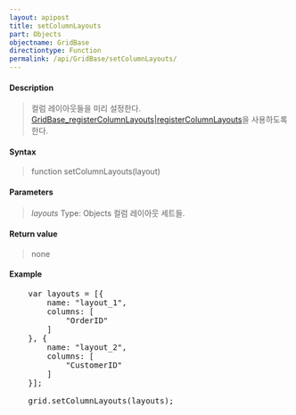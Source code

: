 ```yaml
---
layout: apipost
title: setColumnLayouts
part: Objects
objectname: GridBase
directiontype: Function
permalink: /api/GridBase/setColumnLayouts/
---
```



#### Description

> 컬럼 레이아웃들을 미리 설정한다. [GridBase_registerColumnLayouts|registerColumnLayouts](/api/GridBase/)을 사용하도록 한다.

#### Syntax

> function setColumnLayouts(layout)

#### Parameters

> *layouts*
> Type: Objects
> 컬럼 레이아웃 세트들.

#### Return value

> none

#### Example

<pre class="prettyprint">
    var layouts = [{
        name: "layout_1",
        columns: [
            "OrderID"
        ]
    }, {
        name: "layout_2",
        columns: [
            "CustomerID"
        ]
    }];
 
    grid.setColumnLayouts(layouts);
</pre>
